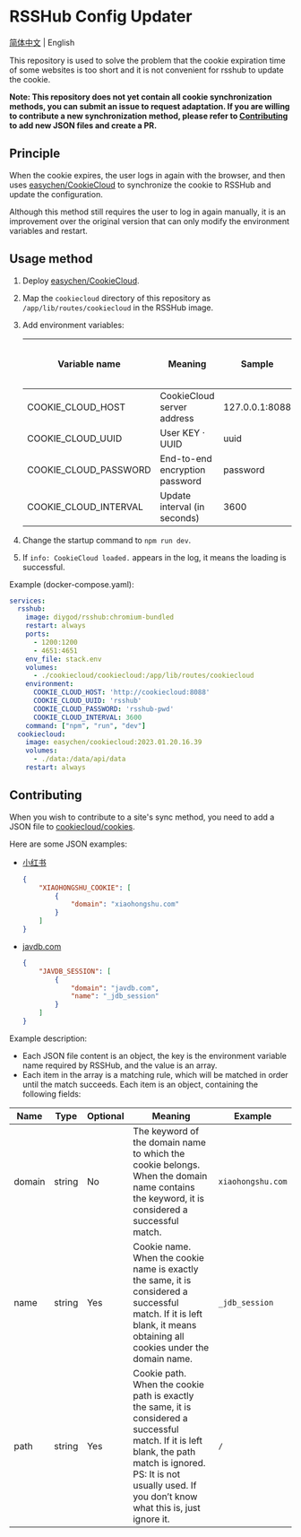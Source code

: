 # RSSHub Config Updater

[简体中文](/README.md) | English

This repository is used to solve the problem that the cookie expiration time of some websites is too short and it is not convenient for rsshub to update the cookie.

**Note: This repository does not yet contain all cookie synchronization methods, you can submit an issue to request adaptation. If you are willing to contribute a new synchronization method, please refer to [Contributing](#Contributing) to add new JSON files and create a PR.**

## Principle

When the cookie expires, the user logs in again with the browser, and then uses [easychen/CookieCloud](https://github.com/easychen/CookieCloud) to synchronize the cookie to RSSHub and update the configuration.

Although this method still requires the user to log in again manually, it is an improvement over the original version that can only modify the environment variables and restart.

## Usage method

1. Deploy [easychen/CookieCloud](https://github.com/easychen/CookieCloud).

2. Map the `cookiecloud` directory of this repository as `/app/lib/routes/cookiecloud` in the RSSHub image.
3. Add environment variables:

   | Variable name | Meaning | Sample | Default (required if left blank) |
   |--|--|--|--|
   | COOKIE_CLOUD_HOST | CookieCloud server address | 127.0.0.1:8088 | |
   | COOKIE_CLOUD_UUID | User KEY · UUID | uuid | |
   | COOKIE_CLOUD_PASSWORD | End-to-end encryption password | password | |
   | COOKIE_CLOUD_INTERVAL | Update interval (in seconds) | 3600 | 3600 |
4. Change the startup command to `npm run dev`.
5. If `info: CookieCloud loaded.` appears in the log, it means the loading is successful.

Example (docker-compose.yaml):

```yaml
services:
  rsshub:
    image: diygod/rsshub:chromium-bundled
    restart: always
    ports:
      - 1200:1200
      - 4651:4651
    env_file: stack.env
    volumes:
      - ./cookiecloud/cookiecloud:/app/lib/routes/cookiecloud
    environment:
      COOKIE_CLOUD_HOST: 'http://cookiecloud:8088'
      COOKIE_CLOUD_UUID: 'rsshub'
      COOKIE_CLOUD_PASSWORD: 'rsshub-pwd'
      COOKIE_CLOUD_INTERVAL: 3600
    command: ["npm", "run", "dev"]
  cookiecloud:
    image: easychen/cookiecloud:2023.01.20.16.39
    volumes:
      - ./data:/data/api/data
    restart: always
```

## Contributing

When you wish to contribute to a site's sync method, you need to add a JSON file to [cookiecloud/cookies](/cookiecloud/cookies).

Here are some JSON examples:

+ [小红书](https://docs.rsshub.app/zh/routes/social-media#%E5%B0%8F%E7%BA%A2%E4%B9%A6)
   ```json
   {
       "XIAOHONGSHU_COOKIE": [
           {
               "domain": "xiaohongshu.com"
           }
       ]
   }
   ```
+ [javdb.com](https://docs.rsshub.app/zh/routes/multimedia#javdb)
   ```json
   {
       "JAVDB_SESSION": [
           {
               "domain": "javdb.com",
               "name": "_jdb_session"
           }
       ]
   }
   ```

Example description:

+ Each JSON file content is an object, the key is the environment variable name required by RSSHub, and the value is an array.
+ Each item in the array is a matching rule, which will be matched in order until the match succeeds. Each item is an object, containing the following fields:

| Name | Type | Optional | Meaning | Example |
| --- | --- | --- | --- | -- |
| domain | string | No | The keyword of the domain name to which the cookie belongs. When the domain name contains the keyword, it is considered a successful match. | `xiaohongshu.com` |
| name | string | Yes | Cookie name. When the cookie name is exactly the same, it is considered a successful match. If it is left blank, it means obtaining all cookies under the domain name. | `_jdb_session` |
| path | string | Yes | Cookie path. When the cookie path is exactly the same, it is considered a successful match. If it is left blank, the path match is ignored.<br/>PS: It is not usually used. If you don’t know what this is, just ignore it. | `/` |